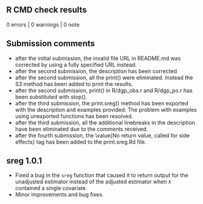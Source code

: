 ## R CMD check results

0 errors | 0 warnings | 0 note

## Submission comments
- after the initial submission, the invalid file URL in README.md was corrected by using a fully specified URL instead.
- after the second submission, the description has been corrected
- after the second submission, all the print() were eliminated. Instead the S3 method has been added to print the results.
- after the second submission, print() in R/dgp_obs.r and R/dgp_po.r has been substituted with stop().
- after the third submission, the print.sreg() method has been exported with the description and examples provided. The problem with examples using unexported functions has been resolved.
- after the third submission, all the additional linebreaks in the description have been eliminated due to the comments received.
- after the fourth submission, the \value{No return value, called for side effects} tag has been added to the print.sreg.Rd file. 

## sreg 1.0.1
 -  Fixed a bug in the `sreg` function that caused it to return output for the unadjusted estimator instead of the adjusted estimator when `X` contained a single covariate.  
 -  Minor improvements and bug fixes.
